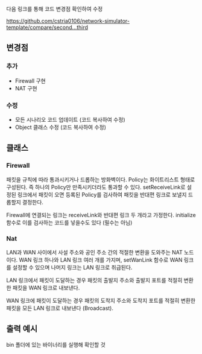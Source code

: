 다음 링크를 통해 코드 변경점 확인하여 수정

https://github.com/cstria0106/network-simulator-template/compare/second...third

## 변경점

### 추가

- Firewall 구현
- NAT 구현

### 수정

- 모든 시나리오 코드 업데이트 (코드 복사하여 수정)
- Object 클래스 수정 (코드 복사하여 수정)

## 클래스

### Firewall

패킷을 규칙에 따라 통과시키거나 드롭하는 방화벽이다. Policy는 화이트리스트 형태로 구성된다. 즉 하나의 Policy만 만족시키더라도 통과할 수 있다. setReceiveLink로 설정된 링크에서 패킷이 오면 등록된 Policy를 검사하여 패킷을 반대편 링크로 보낼지 드롭할지 결정한다.

Firewall에 연결되는 링크는 receiveLink와 반대편 링크 두 개라고 가정한다. initialize 함수로 이를 검사하는 코드를 넣을수도 있다 (필수는 아님)

### Nat

LAN과 WAN 사이에서 사설 주소와 공인 주소 간의 적절한 변환을 도와주는 NAT 노드이다. WAN 링크 하나와 LAN 링크 여러 개를 가지며, setWanLink 함수로 WAN 링크를 설정할 수 있으며 나머지 링크는 LAN 링크로 취급된다.

LAN 링크에서 패킷이 도달하는 경우 패킷의 출발지 주소와 출발지 포트를 적절히 변환한 패킷을 WAN 링크로 내보낸다.

WAN 링크에 패킷이 도달하는 경우 패킷의 도착지 주소와 도착지 포트를 적절히 변환한 패킷을 모든 LAN 링크로 내보낸다 (Broadcast).

## 출력 예시

bin 폴더에 있는 바이너리를 실행해 확인할 것